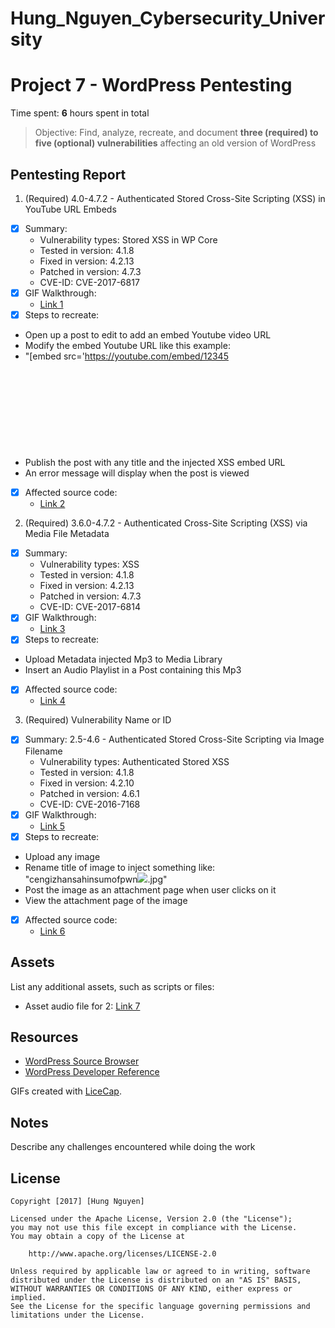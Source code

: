 # Hung_Nguyen_Cybersecurity_University

# Project 7 - WordPress Pentesting

Time spent: **6** hours spent in total

> Objective: Find, analyze, recreate, and document **three (required) to five (optional) vulnerabilities** affecting an old version of WordPress

## Pentesting Report


1. (Required) 4.0-4.7.2 - Authenticated Stored Cross-Site Scripting (XSS) in YouTube URL Embeds
  - [x] Summary: 
    - Vulnerability types: Stored XSS in WP Core
    - Tested in version: 4.1.8
    - Fixed in version: 4.2.13
    - Patched in version: 4.7.3
    - CVE-ID: CVE-2017-6817
  - [x] GIF Walkthrough: 
    - [Link 1](https://i.imgur.com/NJzr7hf.gifv)
  - [x] Steps to recreate: 
  - Open up a post to edit to add an embed Youtube video URL
  - Modify the embed Youtube URL like this example:
  - "[embed src='https://youtube.com/embed/12345<svg onload=alert(1)>'][/embed]" 
  - Publish the post with any title and the injected XSS embed URL
  - An error message will display when the post is viewed
  - [x] Affected source code:
    - [Link 2](https://github.com/WordPress/WordPress/commit/419c8d97ce8df7d5004ee0b566bc5e095f0a6ca8)
2. (Required) 3.6.0-4.7.2 - Authenticated Cross-Site Scripting (XSS) via Media File Metadata
  - [x] Summary: 
    - Vulnerability types: XSS
    - Tested in version: 4.1.8
    - Fixed in version: 4.2.13
    - Patched in version: 4.7.3
    - CVE-ID: CVE-2017-6814
  - [x] GIF Walkthrough: 
    - [Link 3](https://i.imgur.com/GKmLBNg.gifv)
  - [x] Steps to recreate: 
  - Upload Metadata injected Mp3 to Media Library 
  - Insert an Audio Playlist in a Post containing this Mp3
  - [x] Affected source code:
    - [Link 4](https://github.com/WordPress/WordPress/commit/28f838ca3ee205b6f39cd2bf23eb4e5f52796bd7)
3. (Required) Vulnerability Name or ID
  - [x] Summary: 2.5-4.6 - Authenticated Stored Cross-Site Scripting via Image Filename
    - Vulnerability types: Authenticated Stored XSS
    - Tested in version: 4.1.8
    - Fixed in version: 4.2.10
    - Patched in version: 4.6.1
    - CVE-ID: CVE-2016-7168
  - [x] GIF Walkthrough: 
    - [Link 5](https://i.imgur.com/aKl6jQH.gifv)
  - [x] Steps to recreate: 
  - Upload any image
  - Rename title of image to inject something like: "cengizhansahinsumofpwn<img src=a onerror=alert(document.cookie)>.jpg"
  - Post the image as an attachment page when user clicks on it
  - View the attachment page of the image
  - [x] Affected source code:
    - [Link 6](https://github.com/WordPress/WordPress/commit/c9e60dab176635d4bfaaf431c0ea891e4726d6e0)
    
## Assets

List any additional assets, such as scripts or files:
  - Asset audio file for 2: [Link 7](https://www.securify.nl/advisory/SFY20160742/xss.mp3)

## Resources

- [WordPress Source Browser](https://core.trac.wordpress.org/browser/)
- [WordPress Developer Reference](https://developer.wordpress.org/reference/)

GIFs created with [LiceCap](http://www.cockos.com/licecap/).

## Notes

Describe any challenges encountered while doing the work

## License

    Copyright [2017] [Hung Nguyen]

    Licensed under the Apache License, Version 2.0 (the "License");
    you may not use this file except in compliance with the License.
    You may obtain a copy of the License at

        http://www.apache.org/licenses/LICENSE-2.0

    Unless required by applicable law or agreed to in writing, software
    distributed under the License is distributed on an "AS IS" BASIS,
    WITHOUT WARRANTIES OR CONDITIONS OF ANY KIND, either express or implied.
    See the License for the specific language governing permissions and
    limitations under the License.
